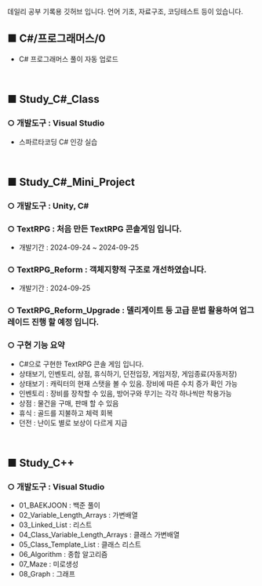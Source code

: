 데일리 공부 기록용 깃허브 입니다. 언어 기초, 자료구조, 코딩테스트 등이 있습니다.

## ■ **C#/프로그래머스/0**
- C# 프로그래머스 풀이 자동 업로드
<br>

## ■ **Study_C#_Class**
### ○ 개발도구 : Visual Studio
- 스파르타코딩 C# 인강 실습
<br>

## ■ **Study_C#_Mini_Project**
### ○ 개발도구 : Unity, C#
### ○ TextRPG : 처음 만든 TextRPG 콘솔게임 입니다.
- 개발기간 : 2024-09-24 ~ 2024-09-25
### ○ TextRPG_Reform : 객체지향적 구조로 개선하였습니다.
- 개발기간 : 2024-09-25
### ○ TextRPG_Reform_Upgrade : 델리게이트 등 고급 문법 활용하여 업그레이드 진행 할 예정 입니다.
### ○ 구현 기능 요약
- C#으로 구현한 TextRPG 콘솔 게임 입니다.
- 상태보기, 인벤토리, 상점, 휴식하기, 던전입장, 게임저장, 게임종료(자동저장)
- 상태보기 : 캐릭터의 현재 스탯을 볼 수 있음. 장비에 따른 수치 증가 확인 가능
- 인벤토리 : 장비를 장착할 수 있음, 방어구와 무기는 각각 하나씩만 착용가능
- 상점 : 물건을 구매, 판매 할 수 있음
- 휴식 : 골드를 지불하고 체력 회복
- 던전 : 난이도 별로 보상이 다르게 지급
<br>

## ■ **Study_C++**
### ○ 개발도구 : Visual Studio
- 01_BAEKJOON : 백준 풀이
- 02_Variable_Length_Arrays : 가변배열
- 03_Linked_List : 리스트
- 04_Class_Variable_Length_Arrays : 클래스 가변배열
- 05_Class_Template_List : 클래스 리스트
- 06_Algorithm : 종합 알고리즘
- 07_Maze : 미로생성
- 08_Graph : 그래프
